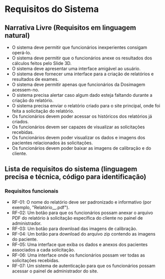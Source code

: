# Requisitos do Sistema

## Narrativa Livre (Requisitos em linguagem natural)
- O sistema deve permitir que funcionários inexperientes consigam operá-lo.
- O sistema deve permitir que o funcionários anexe os resultados dos cálculos feitos pelo Slide 3D.
- O sistema deve apresentar uma interface amigável ao usuário.
- O sistema deve fornecer uma interface para a criação de relatórios e resultados de exames.
- O sistema deve permitir apenas que funcionários da Dosimagem acessem-no.
- O sistema precisa alertar caso algum dado esteja faltando durante a criação do relatório.
- O sistema precisa enviar o relatório criado para o site principal, onde foi feita a solicitação do relatório.
- Os funcionários devem poder acessar os históricos dos relatórios já criados.
- Os funcionários devem ser capazes de visualizar as solicitações recebidas.
- Os funcionários devem poder visualizar os dados e imagens dos pacientes relacionados às solicitações.
- Os funcionários devem poder baixar as imagens de calibração e do cliente.

## Lista de requisitos do sistema (linguagem precisa e técnica, código para identificação) 
### Requisitos funcionais

- RF-01: O nome do relatório deve ser padronizado e informativo (por exemplo, "Relatório_<nome da clinica>_<data>.pdf").
- RF-02: Um botão para que os funcionários possam anexar o arquivo PDF do relatório à solicitação específica do cliente no painel de administrador.
- RF-03: Um botão para download das imagens de calibração.
- RF-04: Um botão para download do arquivo zip contendo as imagens do paciente.
- RF-05: Uma interface que exiba os dados e anexos dos pacientes associados a cada solicitação.
- RF-06: Uma interface onde os funcionários possam ver todas as solicitações recebidas.
- RF-07: Um sistema de autenticação para que os funcionários possam acessar o painel de administrador do site.